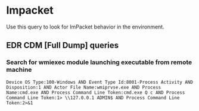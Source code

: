 # Impacket

Use this query to look for ImPacket behavior in the environment.

## EDR CDM [Full Dump] queries 

### Search for wmiexec module launching executable from remote machine

```
Device OS Type:100-Windows AND Event Type Id:8001-Process Activity AND Disposition:1 AND Actor File Name:wmiprvse.exe AND Process Name:cmd.exe AND Process Command Line Token:cmd.exe Q c AND Process Command Line Token:1> \\127.0.0.1 ADMIN$ AND Process Command Line Token:2>&1
```
